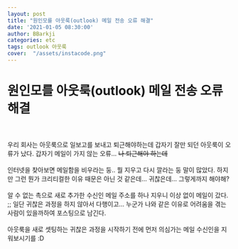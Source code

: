 ```yaml
---
layout: post
title: "원인모를 아웃룩(outlook) 메일 전송 오류 해결"
date: '2021-01-05 08:30:00'
author: BBarkji
categories: etc
tags: outlook 아웃룩
cover:  "/assets/instacode.png"
---
```




# 원인모를 아웃룩(outlook) 메일 전송 오류 해결
<br/>
<br/>
우리 회사는 아웃룩으로 일보고를 보내고 퇴근해야하는데 갑자기 잘만 되던 아웃룩이 오류가 났다. 갑자기 메일이 가지 않는 오류... <del>나 퇴근해야 하는데</del>
<br/>
<br/>
인터넷을 찾아보면 메일함을 비우라는 둥.. 뭘 지우고 다시 깔라는 둥 말이 많았다. 하지만 그런 뭔가 크리티컬한 이유 때문은 아닌 것 같은데... 귀찮은데... 그렇게까지 해야해?
<br/>
<br/>
알 수 없는 촉으로 새로 추가한 수신인 메일 주소를 하나 지우니 이상 없이 메일이 갔다. ;; 일단 귀찮은 과정을 하지 않아서 다행이고... 누군가 나와 같은 이유로 어려움을 겪는 사람이 있을까하여 포스팅으로 남긴다.
<br/>
<br/>
아웃룩을 새로 셋팅하는 귀찮은 과정을 시작하기 전에 먼저 의심가는 메일 수신인을 지워보시기를 :D